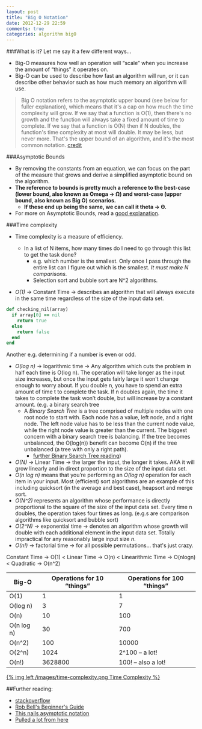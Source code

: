 ```yaml
---
layout: post
title: "Big O Notation"
date: 2012-12-29 22:59
comments: true
categories: algorithm bigO
---
```



###What is it? Let me say it a few different ways...
  - Big-O measures how well an operation will “scale” when you increase the amount of “things” it operates on.
  - Big-O can be used to describe how fast an algorithm will run, or it can describe other behavior such as how much memory an algorithm will use.

>Big O notation refers to the asymptotic upper bound (see below for fuller explanation), which means that it's a cap on how much the time complexity will grow. If we say that a function is O(1), then there's no growth and the function will always take a fixed amount of time to complete. If we say that a function is O(N) then if N doubles, the function's time complexity at most will double. It may be less, but never more. That's the upper bound of an algorithm, and it's the most common notation. [credit](http://eternallyconfuzzled.com/arts/jsw_art_bigo.aspx)

###Asymptotic Bounds
  - By removing the constants from an equation, we can focus on the part of the measure that grows and derive a simplified asymptotic bound on the algorithm.
  - **The reference to bounds is pretty much a reference to the best-case (lower bound, also known as Omega -> Ω) and worst-case (upper bound, also known as Big O) scenarios.**
    - **If these end up being the same, we can call it theta -> Θ.**
  - For more on Asymptotic Bounds, read a [good explanation](http://eternallyconfuzzled.com/arts/jsw_art_bigo.aspx).

###Time complexity
  - Time complexity is a measure of efficiency.
    - In a list of N items, how many times do I need to go through this list to get the task done?
      - e.g. which number is the smallest. Only once I pass through the entire list can I figure out which is the smallest. *It must make N comparisons.*
      - Selection sort and bubble sort are N^2 algorithms.

  - *O(1)* -> Constant Time -> describes an algorithm that will always execute in the same time regardless of the size of the input data set.
```ruby This will never change no matter the size
def checking_nil(array)
  if array[0] == nil
    return true
  else
    return false
  end
end
```
Another e.g. determining if a number is even or odd.

  - *O(log n)* -> logarithmic time -> Any algorithm which cuts the problem in half each time is O(log n). The operation will take longer as the input size increases, but once the input gets fairly large it won't change enough to worry about. If you double n, you have to spend an extra amount of time t to complete the task. If n doubles again, the time it takes to complete the task won’t double, but will increase by a constant amount. (e.g. a binary search tree
    - A *Binary Search Tree* is a tree comprised of multiple nodes with one root node to start with.  Each node has a value, left node, and a right node.  The left node value has to be less than the current node value, while the right node value is greater than the current.  The biggest concern with a binary search tree is balancing.  If the tree becomes unbalanced, the O(log(n)) benefit can become O(n) if the tree unbalanced (a tree with only a right path).
      - [further Binary Search Tree reading](http://styliii.com/blog/2012/12/26/what-is-a-binary-search-tree/))
  - *O(N)* -> Linear Time -> the larger the input, the longer it takes. AKA it will grow linearly and in direct proportion to the size of the input data set.
  - *O(n log n)* means that you’re performing an *O(log n)* operation for each item in your input. Most (efficient) sort algorithms are an example of this including quicksort (in the average and best case), heapsort and merge sort.
  - *O(N^2)* represents an algorithm whose performance is directly proportional to the square of the size of the input data set. Every time n doubles, the operation takes four times as long. (e.g.s are comparison algorithms like quicksort and bubble sort)
  - *O(2^N)* -> exponential time -> denotes an algorithm whose growth will double with each additional element in the input data set. Totally impractical for any reasonably large input size *n*.
  - *O(n!)* -> factorial time -> for all possible permutations... that's just crazy.

Constant Time -> O(1) < Linear Time -> O(n) < Linearithmic Time -> O(nlogn) < Quadratic -> O(n^2)


| Big-O | Operations for 10 “things” | Operations for 100 “things” |
| ----- | -------------------------- | ------------------ |
| O(1) | 1 | 1 
| O(log n) | 3 | 7 
| O(n) | 10 | 100 
| O(n log n) | 30 | 700 
| O(n^2) | 100 | 10000 
| O(2^n) | 1024 | 2^100 – a lot! 
| O(n!) | 3628800 | 100! – also a lot! 


[{% img left /images/time-complexity.png Time Complexity %}](http://therecyclebin.files.wordpress.com/2008/05/time-complexity.png)



##Further reading:
  - [stackoverflow](http://stackoverflow.com/questions/107165/big-o-for-eight-year-olds/107189#107189)
  - [Rob Bell's Beginner's Guide](http://rob-bell.net/2009/06/a-beginners-guide-to-big-o-notation/)
  - [This nails asymptotic notation](http://eternallyconfuzzled.com/arts/jsw_art_bigo.aspx)
  - [Pulled a lot from here](http://recursive-design.com/blog/2010/12/07/comp-sci-101-big-o-notation/)